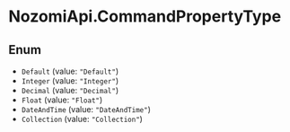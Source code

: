 # NozomiApi.CommandPropertyType

## Enum

* `Default` (value: `"Default"`)
* `Integer` (value: `"Integer"`)
* `Decimal` (value: `"Decimal"`)
* `Float` (value: `"Float"`)
* `DateAndTime` (value: `"DateAndTime"`)
* `Collection` (value: `"Collection"`)
